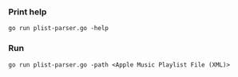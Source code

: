 ### Print help
```
go run plist-parser.go -help
```

### Run
```
go run plist-parser.go -path <Apple Music Playlist File (XML)>
```
